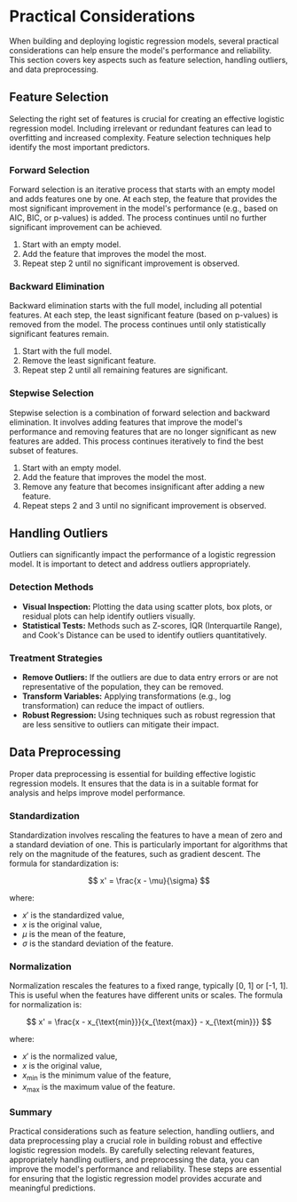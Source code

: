 # Practical Considerations

When building and deploying logistic regression models, several practical considerations can help ensure the model's performance and reliability. This section covers key aspects such as feature selection, handling outliers, and data preprocessing.

## Feature Selection

Selecting the right set of features is crucial for creating an effective logistic regression model. Including irrelevant or redundant features can lead to overfitting and increased complexity. Feature selection techniques help identify the most important predictors.

### Forward Selection

Forward selection is an iterative process that starts with an empty model and adds features one by one. At each step, the feature that provides the most significant improvement in the model's performance (e.g., based on AIC, BIC, or p-values) is added. The process continues until no further significant improvement can be achieved.

1. Start with an empty model.
2. Add the feature that improves the model the most.
3. Repeat step 2 until no significant improvement is observed.

### Backward Elimination

Backward elimination starts with the full model, including all potential features. At each step, the least significant feature (based on p-values) is removed from the model. The process continues until only statistically significant features remain.

1. Start with the full model.
2. Remove the least significant feature.
3. Repeat step 2 until all remaining features are significant.

### Stepwise Selection

Stepwise selection is a combination of forward selection and backward elimination. It involves adding features that improve the model's performance and removing features that are no longer significant as new features are added. This process continues iteratively to find the best subset of features.

1. Start with an empty model.
2. Add the feature that improves the model the most.
3. Remove any feature that becomes insignificant after adding a new feature.
4. Repeat steps 2 and 3 until no significant improvement is observed.

## Handling Outliers

Outliers can significantly impact the performance of a logistic regression model. It is important to detect and address outliers appropriately.

### Detection Methods

- **Visual Inspection:** Plotting the data using scatter plots, box plots, or residual plots can help identify outliers visually.
- **Statistical Tests:** Methods such as Z-scores, IQR (Interquartile Range), and Cook's Distance can be used to identify outliers quantitatively.

### Treatment Strategies

- **Remove Outliers:** If the outliers are due to data entry errors or are not representative of the population, they can be removed.
- **Transform Variables:** Applying transformations (e.g., log transformation) can reduce the impact of outliers.
- **Robust Regression:** Using techniques such as robust regression that are less sensitive to outliers can mitigate their impact.

## Data Preprocessing

Proper data preprocessing is essential for building effective logistic regression models. It ensures that the data is in a suitable format for analysis and helps improve model performance.

### Standardization

Standardization involves rescaling the features to have a mean of zero and a standard deviation of one. This is particularly important for algorithms that rely on the magnitude of the features, such as gradient descent. The formula for standardization is:

$$ x' = \frac{x - \mu}{\sigma} $$

where:
- $x'$ is the standardized value,
- $x$ is the original value,
- $\mu$ is the mean of the feature,
- $\sigma$ is the standard deviation of the feature.

### Normalization

Normalization rescales the features to a fixed range, typically [0, 1] or [-1, 1]. This is useful when the features have different units or scales. The formula for normalization is:

$$ x' = \frac{x - x_{\text{min}}}{x_{\text{max}} - x_{\text{min}}} $$

where:
- $x'$ is the normalized value,
- $x$ is the original value,
- $x_{\text{min}}$ is the minimum value of the feature,
- $x_{\text{max}}$ is the maximum value of the feature.

### Summary

Practical considerations such as feature selection, handling outliers, and data preprocessing play a crucial role in building robust and effective logistic regression models. By carefully selecting relevant features, appropriately handling outliers, and preprocessing the data, you can improve the model's performance and reliability. These steps are essential for ensuring that the logistic regression model provides accurate and meaningful predictions.
